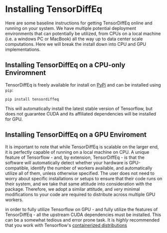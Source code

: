 # Installing TensorDiffEq

Here are some baseline instructions for getting TensorDiffEq online and running on your system. We have multiple potential deployment 
environments that can potentially be utilized, from CPUs on a local machine (i.e. a windows PC or MacBook) all the way up to data center 
scale computations. Here we will break the install down into CPU and GPU implementations.

## Installing TensorDiffEq on a CPU-only Enviromnent

TensorDiffEq is freely available for install on [PyPi](https://pypi.org/project/tensordiffeq/) and can 
be installed using `pip`:

```code
pip install tensordiffeq
```

This will automatically install the latest stable version of Tensorflow, but does not guarantee CUDA and its affiliated dependencies
will be installed for GPU. 

## Installing TensorDiffEq on a GPU Enviroment 

It is important to note that while TensorDiffEq is scalable on the larger end, it is perfectly capable of running on a local machine on CPU. 
A unique feature of Tensorflow - and, by extension, TensorDiffEq - is that the software will automatically detect whether your hardware is GPU-compatible,
identify the number of workers available, and automatically utilize all of them, unless otherwise specified. The user does not need to worry about specific 
installations or setups to ensure that their code runs on their system, and we take that same attitude into consideration with the package. 
Therefore, we adopt a similar attitude, and *very* minimal modifications to your code are required to distribute across multiple GPU workers. 

in order to fully utilize Tensorflow on GPU - and fully utilize the features of TensorDiffEq - all the upstream CUDA dependencies must be installed.
This can be a somewhat tedious and error prone task. It is *highly* recommended that you work with Tensorflow's [containerized distributions]()